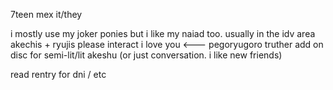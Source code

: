 
7teen  mex  it/they

i mostly use my joker ponies but i like my naiad too. usually in the idv area
akechis + ryujis please interact i love you <--- pegoryugoro truther
add on disc for semi-lit/lit akeshu (or just conversation. i like new friends)

read rentry for dni / etc
